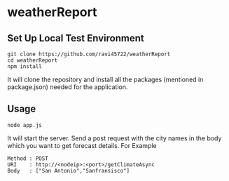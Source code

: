 # weatherReport
## Set Up Local Test Environment
```
git clone https://github.com/ravi45722/weatherReport
cd weatherReport
npm install
```
It will clone the repository and install all the packages (mentioned in package.json) needed for the application.

## Usage
```
node app.js
```
It will start the server. Send a post request with the city names in the body which you want to get forecast details. For Example
```
Method : POST 
URI    : http://<nodeip>:<port>/getClimateAsync 
Body   : ["San Antonio","Sanfransisco"]
```
